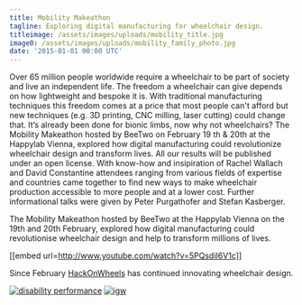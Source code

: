 ```yaml
---
title: Mobility Makeathon
tagline: Exploring digital manufacturing for wheelchair design.
titleimage: /assets/images/uploads/mobility_title.jpg
image0: /assets/images/uploads/mobility_family_photo.jpg
date: '2015-01-01 00:00 UTC'
---
```


Over 65 million people worldwide require a wheelchair to be part of society and live an independent life. 
The freedom a wheelchair can give depends on how lightweight and bespoke it is. 
With traditional manufacturing techniques this freedom comes at a price that most people can't afford but new techniques 
(e.g. 3D printing, CNC milling, laser cutting) could change that. 
It’s already been done for bionic limbs, now why not wheelchairs? 
The Mobility Makeathon hosted by BeeTwo on February 19 th & 20th at the Happylab Vienna, 
explored how digital manufacturing could revolutionize wheelchair design and transform lives. 
All our results will be published under an open license. With know-how and insipiration 
of Rachel Wallach and David Constantine attendees ranging from various fields of expertise 
and countries came together to find new ways to make wheelchair production accessible to more 
people and at a lower cost. Further informational talks were given by Peter Purgathofer and Stefan Kasberger.

The Mobility Makeathon hosted by BeeTwo at the Happylab Vienna on the 19th and 20th February, 
explored how digital manufacturing could revolutionise wheelchair design and help to transform millions of lives.


[[embed url=http://www.youtube.com/watch?v=5PQsdiI6V1c]]


Since February [HackOnWheels](https://www.disruptdisability.org) has continued innovating wheelchair design.


<!-- [https://www.disruptdisability.org] -->

[![disability performance](/assets/images/uploads/alliance-logo-disability-performance.png)](http://www.myability.org/)
[![igw](/assets/images/uploads/logo_igwhci.png)](http://igw.tuwien.ac.at/hci/)





